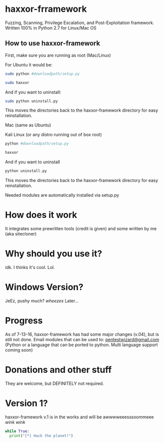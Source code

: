 
# haxxor-frramework
Fuzzing, Scanning, Privilege Escalation, and Post-Exploitation framework. Written 100% in Python 2.7 for Linux/Mac OS
## How to use haxxor-framework
First, make sure you are running as root (Mac/Linux)

For Ubuntu it would be:
  ```bash
  sudo python #downloadpath/setup.py
  
  sudo haxxor
  ```
  And if you want to uninstall:
  ```bash
  sudo python uninstall.py
  ```
  This moves the directories back to the haxxor-framework directory for easy reinstallation.
  
Mac (same as Ubuntu)

Kali Linux (or any distro running out of box root)
  ```bash
  python #downloadpath/setup.py
  
  haxxor
  ```
  And if you want to uninstall
  ``` bash
  python uninstall.py
  ```
  This moves the directories back to the haxxor-framework directory for easy reinstallation.
  
  Needed modules are automatically installed via setup.py
# How does it work
It integrates some prewritten tools (credit is given) and some written by me (aka sitecloner)
# Why should you use it?
idk. I thinks it's cool. Lol.
# Windows Version?
JeEz, pushy much? *wheezes*  Later...
# Progress
As of 7-13-16, haxxor-framework has had some major changes (v.04), but is still not done. Email modules that can be used to: pentestwizard@gmail.com (Python or a language that can be ported to python. Multi language support coming soon)
# Donations and other stuff
They are welcome, but DEFINITELY not required.
# Version 1? 
haxxor-framework v.1 is in the works and will be awwwweeesssoommeee *wink wink*

```python
while True:
  print("[*] Hack the planet!")
```

